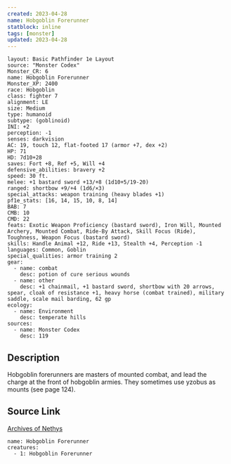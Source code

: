 ```yaml
---
created: 2023-04-28
name: Hobgoblin Forerunner
statblock: inline
tags: [monster]
updated: 2023-04-28
---
```

```statblock
layout: Basic Pathfinder 1e Layout
source: "Monster Codex"
Monster_CR: 6
name: Hobgoblin Forerunner
Monster_XP: 2400
race: Hobgoblin
class: fighter 7
alignment: LE
size: Medium
type: humanoid
subtype: (goblinoid)
INI: +2
perception: -1
senses: darkvision
AC: 19, touch 12, flat-footed 17 (armor +7, dex +2)
HP: 71
HD: 7d10+28
saves: Fort +8, Ref +5, Will +4
defensive_abilities: bravery +2
speed: 30 ft.
melee: +1 bastard sword +13/+8 (1d10+5/19-20)
ranged: shortbow +9/+4 (1d6/×3)
special_attacks: weapon training (heavy blades +1)
pf1e_stats: [16, 14, 15, 10, 8, 14]
BAB: 7
CMB: 10
CMD: 22
feats: Exotic Weapon Proficiency (bastard sword), Iron Will, Mounted Archery, Mounted Combat, Ride-By Attack, Skill Focus (Ride), Toughness, Weapon Focus (bastard sword)
skills: Handle Animal +12, Ride +13, Stealth +4, Perception -1
languages: Common, Goblin
special_qualities: armor training 2
gear:
  - name: combat
    desc: potion of cure serious wounds
  - name: other
    desc: +1 chainmail, +1 bastard sword, shortbow with 20 arrows, spear, cloak of resistance +1, heavy horse (combat trained), military saddle, scale mail barding, 62 gp
ecology:
  - name: Environment
    desc: temperate hills
sources:
  - name: Monster Codex
    desc: 119
```
## Description
Hobgoblin forerunners are masters of mounted combat, and lead the charge at the front of hobgoblin armies. They sometimes use yzobus as mounts (see page 124).
## Source Link
[Archives of Nethys](https://aonprd.com/MonsterDisplay.aspx?ItemName=Hobgoblin%20Forerunner)
```encounter-table
name: Hobgoblin Forerunner
creatures:
  - 1: Hobgoblin Forerunner
```
